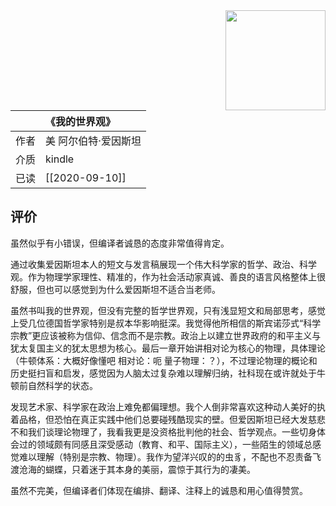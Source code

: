 <img src='https://picture-guan.oss-cn-hangzhou.aliyuncs.com/20220816133011.png' style='float:right ; width:160px;height:80 px'/>

|   [](https://book.douban.com/subject/30320887)          | 《我的世界观》                                   |
|:-------|:---------------------------------------------|
|  作者    |    美 阿尔伯特·爱因斯坦                        |
|  介质    |   kindle                      |
|  已读    |     [[2020-09-10]]                 |

## 评价

虽然似乎有小错误，但编译者诚恳的态度非常值得肯定。

通过收集爱因斯坦本人的短文与发言稿展现一个伟大科学家的哲学、政治、科学观。作为物理学家理性、精准的，作为社会活动家真诚、善良的语言风格整体上很舒服，但也可以感觉到为什么爱因斯坦不适合当老师。

虽然书叫我的世界观，但没有完整的哲学世界观，只有浅显短文和局部思考，感觉上受几位德国哲学家特别是叔本华影响挺深。我觉得他所相信的斯宾诺莎式“科学宗教”更应该被称为信仰、信念而不是宗教。政治上以建立世界政府的和平主义与犹太复国主义的犹太思想为核心。最后一章开始讲相对论为核心的物理，具体理论（牛顿体系：大概好像懂吧 相对论：呃 量子物理：？），不过理论物理的概论和历史挺扫盲和启发，感觉因为人脑太过复杂难以理解归纳，社科现在或许就处于牛顿前自然科学的状态。

发现艺术家、科学家在政治上难免都偏理想。我个人倒非常喜欢这种动人美好的执着品格，但恐怕在真正实践中他们总要碰残酷现实的壁。但爱因斯坦已经大发慈悲不和我们谈理论物理了，我看我更是没资格批判他的社会、哲学观点。一些切身体会过的领域颇有同感且深受感动（教育、和平、国际主义），一些陌生的领域总感觉难以理解（特别是宗教、物理）。我作为望洋兴叹的的虫豸，不配也不忍责备飞渡沧海的蝴蝶，只着迷于其本身的美丽，震惊于其行为的凄美。

虽然不完美，但编译者们体现在编排、翻译、注释上的诚恳和用心值得赞赏。